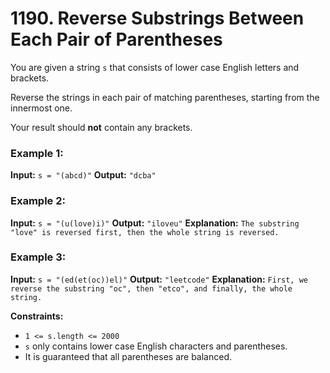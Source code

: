 # 1190. Reverse Substrings Between Each Pair of Parentheses

You are given a string `s` that consists of lower case English letters and brackets.

Reverse the strings in each pair of matching parentheses, starting from the innermost one.

Your result should **not** contain any brackets.

### Example 1:

**Input:** `s = "(abcd)"`
**Output:** `"dcba"`

### Example 2:

**Input:** `s = "(u(love)i)"`
**Output:** `"iloveu"`
**Explanation:** `The substring "love" is reversed first, then the whole string is reversed.`

### Example 3:

**Input:** `s = "(ed(et(oc))el)"`
**Output:** `"leetcode"`
**Explanation:** `First, we reverse the substring "oc", then "etco", and finally, the whole string.`

**Constraints:**

- `1 <= s.length <= 2000`
- `s` only contains lower case English characters and parentheses.
- It is guaranteed that all parentheses are balanced.